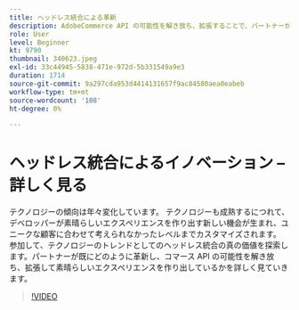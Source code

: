 ```yaml
---
title: ヘッドレス統合による革新
description: AdobeCommerce API の可能性を解き放ち、拡張することで、パートナーがどのようにエクスペリエンスを革新および作成したかを詳しく見てみましょう。
role: User
level: Beginner
kt: 9790
thumbnail: 340623.jpeg
exl-id: 33c44945-5838-471e-972d-5b331549a9e3
duration: 1714
source-git-commit: 9a297cda953d4414131657f9ac84580aea0eabeb
workflow-type: tm+mt
source-wordcount: '108'
ht-degree: 0%

---
```


# ヘッドレス統合によるイノベーション – 詳しく見る

テクノロジーの傾向は年々変化しています。 テクノロジーも成熟するにつれて、デベロッパーが素晴らしいエクスペリエンスを作り出す新しい機会が生まれ、ユニークな顧客に合わせて考えられなかったレベルまでカスタマイズされます。 参加して、テクノロジーのトレンドとしてのヘッドレス統合の真の価値を探索します。パートナーが既にどのように革新し、コマース API の可能性を解き放ち、拡張して素晴らしいエクスペリエンスを作り出しているかを詳しく見ていきます。

>[!VIDEO](https://video.tv.adobe.com/v/340623/?quality=12&learn=on)
